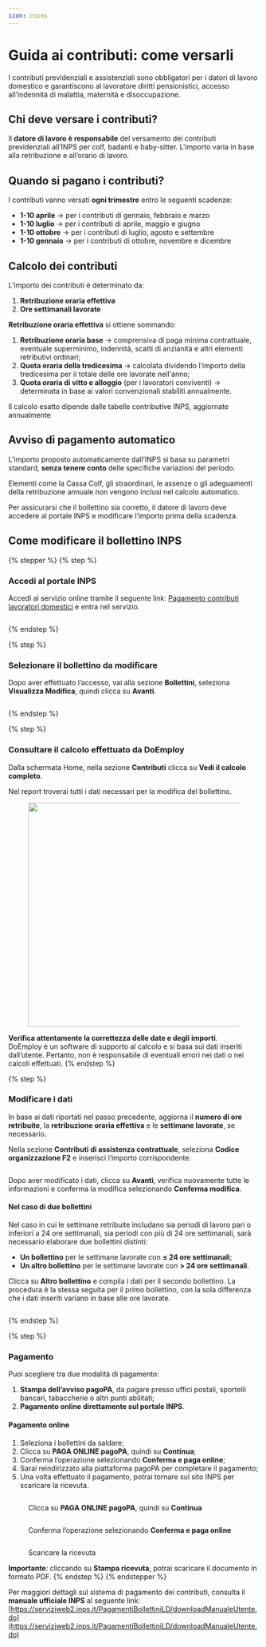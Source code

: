 ```yaml
---
icon: coins
---
```


# Guida ai contributi: come versarli

I contributi previdenziali e assistenziali sono obbligatori per i datori di lavoro domestico e garantiscono al lavoratore diritti pensionistici, accesso all’indennità di malattia, maternità e disoccupazione.

## **Chi deve versare i contributi?**

Il **datore di lavoro è responsabile** del versamento dei contributi previdenziali all’INPS per colf, badanti e baby-sitter. L'importo varia in base alla retribuzione e all’orario di lavoro.

## **Quando si pagano i contributi?**

I contributi vanno versati **ogni trimestre** entro le seguenti scadenze:

* **1-10 aprile** → per i contributi di gennaio, febbraio e marzo
* **1-10 luglio** → per i contributi di aprile, maggio e giugno
* **1-10 ottobre** → per i contributi di luglio, agosto e settembre
* **1-10 gennaio** → per i contributi di ottobre, novembre e dicembre

## **Calcolo dei contributi**

L’importo dei contributi è determinato da:

1. **Retribuzione oraria effettiva**&#x20;
2. **Ore settimanali lavorate**

**Retribuzione oraria effettiva** si ottiene sommando:

1. **Retribuzione oraria base** →  comprensiva di paga minima contrattuale, eventuale superminimo, indennità, scatti di anzianità e altri elementi retributivi ordinari;
2. **Quota oraria della tredicesima** → calcolata dividendo l’importo della tredicesima per il totale delle ore lavorate nell'anno;
3. **Quota oraria di vitto e alloggio** (per i lavoratori conviventi) → determinata in base ai valori convenzionali stabiliti annualmente.

Il calcolo esatto dipende dalle tabelle contributive INPS, aggiornate annualmente

## Avviso di pagamento automatico

L’importo proposto automaticamente dall’INPS si basa su parametri standard, **senza tenere conto** delle specifiche variazioni del periodo.

Elementi come la Cassa Colf, gli straordinari, le assenze o gli adeguamenti della retribuzione annuale non vengono inclusi nel calcolo automatico.

Per assicurarsi che il bollettino sia corretto, il datore di lavoro deve accedere al portale INPS e modificare l’importo prima della scadenza.

## Come modificare il bollettino INPS&#x20;

{% stepper %}
{% step %}
### Accedi al portale INPS

Accedi al servizio online tramite il seguente link: [Pagamento contributi lavoratori domestici](https://serviziweb2.inps.it/PagamentiBollettiniLD/accessoUtente.do) e entra nel servizio.

<figure><img src="../.gitbook/assets/image (1).png" alt=""><figcaption></figcaption></figure>
{% endstep %}

{% step %}
### Selezionare il bollettino da modificare

Dopo aver effettuato l’accesso, vai alla sezione **Bollettini**, seleziona **Visualizza Modifica**, quindi clicca su **Avanti**.&#x20;

<figure><img src="../.gitbook/assets/Screenshot 2025-02-13 at 10.41.05.png" alt=""><figcaption></figcaption></figure>
{% endstep %}

{% step %}
### Consultare il calcolo effettuato da DoEmploy&#x20;

Dalla schermata Home, nella sezione **Contributi** clicca su **Vedi il calcolo completo**.&#x20;

Nel report troverai tutti i dati necessari per la modifica del bollettino.

<figure><img src="../.gitbook/assets/image (61).png" alt="" width="449"><figcaption></figcaption></figure>

**Verifica attentamente la correttezza delle date e degli importi**.\
DoEmploy è un software di supporto al calcolo e si basa sui dati inseriti dall’utente. Pertanto, non è responsabile di eventuali errori nei dati o nei calcoli effettuati.
{% endstep %}

{% step %}
### Modificare i dati

In base ai dati riportati nel passo precedente, aggiorna il **numero di ore retribuite**, la **retribuzione oraria effettiva** e le **settimane lavorate**, se necessario.

Nella sezione **Contributi di assistenza contrattuale**, seleziona **Codice organizzazione F2** e inserisci l’importo corrispondente.



<figure><img src="../.gitbook/assets/image (60).png" alt=""><figcaption></figcaption></figure>

Dopo aver modificato i dati, clicca su **Avanti**, verifica nuovamente tutte le informazioni e conferma la modifica selezionando **Conferma modifica**.

#### **Nel caso di due bollettini**

Nel caso in cui le settimane retribuite includano sia periodi di lavoro pari o inferiori a 24 ore settimanali, sia periodi con più di 24 ore settimanali, sarà necessario elaborare due bollettini distinti:

* **Un bollettino** per le settimane lavorate con **≤ 24 ore settimanali**;
* **Un altro bollettino** per le settimane lavorate con **> 24 ore settimanali**.

Clicca su **Altro bollettino** e compila i dati per il secondo bollettino. La procedura è la stessa seguita per il primo bollettino, con la sola differenza che i dati inseriti variano in base alle ore lavorate.

<figure><img src="../.gitbook/assets/Screenshot 2025-03-04 at 11.39.11 (1).png" alt=""><figcaption></figcaption></figure>
{% endstep %}

{% step %}
### Pagamento

Puoi scegliere tra due modalità di pagamento:

1. **Stampa dell’avviso pagoPA**, da pagare presso uffici postali, sportelli bancari, tabaccherie o altri punti abilitati;
2. **Pagamento online direttamente sul portale INPS**.

#### **Pagamento online**

1. Seleziona i bollettini da saldare;
2. Clicca su **PAGA ONLINE pagoPA**, quindi su **Continua**;
3. Conferma l’operazione selezionando **Conferma e paga online**;
4. Sarai reindirizzato alla piattaforma pagoPA per completare il pagamento;
5. Una volta effettuato il pagamento, potrai tornare sul sito INPS per scaricare la ricevuta.

<figure><img src="../.gitbook/assets/Screenshot 2025-03-04 at 11.49.03.png" alt=""><figcaption><p>Clicca su <strong>PAGA ONLINE pagoPA</strong>, quindi su <strong>Continua</strong></p></figcaption></figure>

<figure><img src="../.gitbook/assets/Screenshot 2025-03-04 at 11.50.46.png" alt=""><figcaption><p>Conferma l’operazione selezionando <strong>Conferma e paga online</strong></p></figcaption></figure>

<figure><img src="../.gitbook/assets/image (63).png" alt=""><figcaption><p>Scaricare la ricevuta</p></figcaption></figure>

**Importante**: cliccando su **Stampa ricevuta**, potrai scaricare il documento in formato PDF.
{% endstep %}
{% endstepper %}

Per maggiori dettagli sul sistema di pagamento dei contributi, consulta il **manuale ufficiale INPS** al seguente link: [https://serviziweb2.inps.it/PagamentiBollettiniLD/downloadManualeUtente.do](https://serviziweb2.inps.it/PagamentiBollettiniLD/downloadManualeUtente.do)



